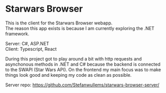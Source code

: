 # Starwars Browser

This is the client for the Starwars Browser webapp.  
The reason this app exists is because I am currently exploring the .NET framework. 

Server: C#, ASP.NET  
Client: Typescript, React

During this project got to play around a bit with http requests and asynchonous methods in .NET and C# because the backend is connected to the SWAPI (Star Wars API). On the frontend my main focus was to make things look good and keeping my code as clean as possible.

Server repo: https://github.com/Stefanwullems/starwars-browser-server/
